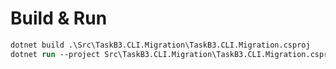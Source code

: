 # Build & Run

```ps
dotnet build .\Src\TaskB3.CLI.Migration\TaskB3.CLI.Migration.csproj
dotnet run --project Src\TaskB3.CLI.Migration\TaskB3.CLI.Migration.csproj
```


